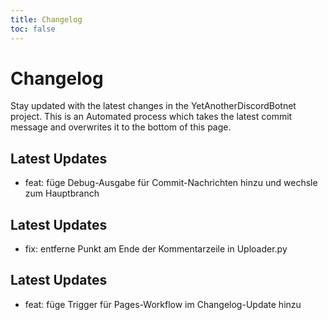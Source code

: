 ```yaml
---
title: Changelog
toc: false
---
```


# Changelog

Stay updated with the latest changes in the YetAnotherDiscordBotnet project.
This is an Automated process which takes the latest commit message and overwrites it to the bottom of this page.

## Latest Updates

- feat: füge Debug-Ausgabe für Commit-Nachrichten hinzu und wechsle zum Hauptbranch

## Latest Updates

- fix: entferne Punkt am Ende der Kommentarzeile in Uploader.py


## Latest Updates

- feat: füge Trigger für Pages-Workflow im Changelog-Update hinzu

